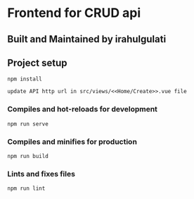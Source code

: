 # Frontend for CRUD api
## Built and Maintained by irahulgulati

## Project setup
```
npm install
```
```
update API http url in src/views/<<Home/Create>>.vue file

```

### Compiles and hot-reloads for development
```
npm run serve
```

### Compiles and minifies for production
```
npm run build
```

### Lints and fixes files
```
npm run lint
```

